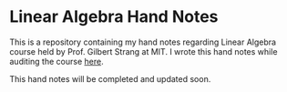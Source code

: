 # Linear Algebra Hand Notes
This is a repository containing my hand notes regarding Linear Algebra course held by Prof. Gilbert Strang at MIT. I wrote this hand notes while auditing the course [here](https://www.youtube.com/playlist?list=PL49CF3715CB9EF31D).

This hand notes will be completed and updated soon.
